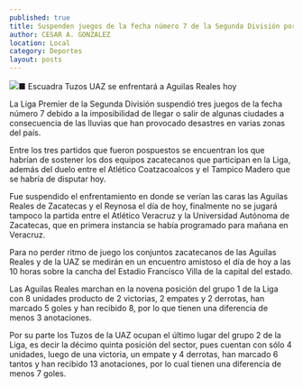 ```yaml
---
published: true
title: Suspenden juegos de la fecha número 7 de la Segunda División por las lluvias
author: CESAR A. GONZALEZ
location: Local
category: Deportes
layout: posts
---
```


![](http://i.imgur.com/BBwVArhm.jpg)■ Escuadra Tuzos UAZ se enfrentará a Aguilas Reales hoy 

La Liga Premier de la Segunda División suspendió  tres juegos de la fecha número 7 debido a la imposibilidad de llegar o salir de algunas ciudades a consecuencia de las lluvias que han provocado desastres en varias zonas del país.

Entre los tres partidos que fueron pospuestos se encuentran los que habrían de sostener los dos equipos zacatecanos que participan en la Liga, además del duelo entre el Atlético Coatzacoalcos y el Tampico Madero que se habría de disputar hoy.

Fue suspendido el enfrentamiento en donde se verían las caras las Aguilas Reales de Zacatecas y el Reynosa el día de hoy, finalmente no se jugará tampoco la partida entre el Atlético Veracruz y la Universidad Autónoma de Zacatecas, que en primera instancia se había programado para mañana en Veracruz.

Para no perder ritmo de juego los conjuntos zacatecanos de las Aguilas Reales y de la UAZ se medirán en un encuentro amistoso el día de hoy a las 10 horas sobre la cancha del Estadio Francisco Villa de la capital del estado.

Las Aguilas Reales marchan en la novena posición del grupo 1 de la Liga con 8 unidades producto de 2 victorias, 2 empates y 2 derrotas, han marcado 5 goles y han recibido 8, por lo que tienen una diferencia de menos 3 anotaciones.

Por su parte los Tuzos de la UAZ ocupan el último lugar del grupo 2 de la Liga, es decir la décimo quinta posición del sector, pues cuentan con sólo 4 unidades, luego de una victoria, un empate y 4 derrotas, han marcado 6 tantos y han recibido 13 anotaciones, por lo cual tienen una diferencia de menos 7 goles.
